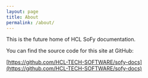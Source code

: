 ```yaml
---
layout: page
title: About
permalink: /about/
---
```


This is the future home of HCL SoFy documentation.

You can find the source code for this site at GitHub:

[https://github.com/HCL-TECH-SOFTWARE/sofy-docs](https://github.com/HCL-TECH-SOFTWARE/sofy-docs) 

